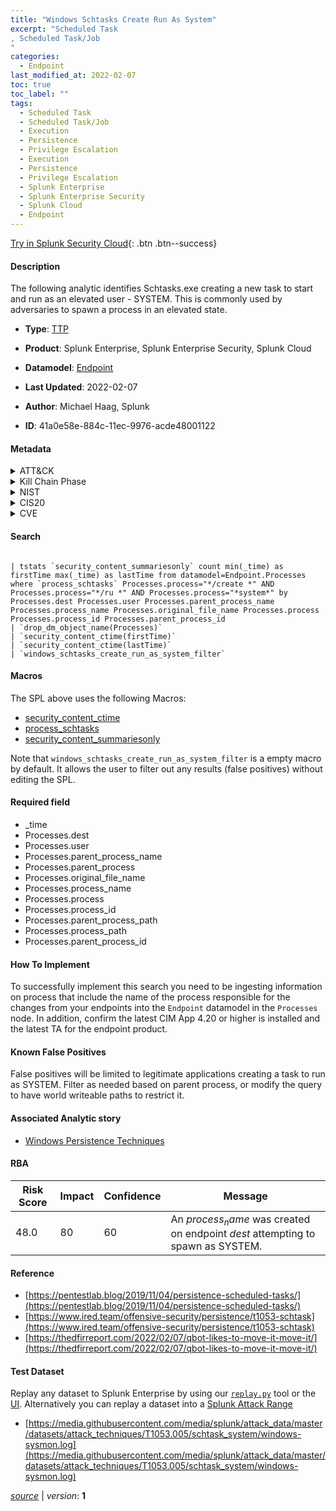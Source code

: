 ```yaml
---
title: "Windows Schtasks Create Run As System"
excerpt: "Scheduled Task
, Scheduled Task/Job
"
categories:
  - Endpoint
last_modified_at: 2022-02-07
toc: true
toc_label: ""
tags:
  - Scheduled Task
  - Scheduled Task/Job
  - Execution
  - Persistence
  - Privilege Escalation
  - Execution
  - Persistence
  - Privilege Escalation
  - Splunk Enterprise
  - Splunk Enterprise Security
  - Splunk Cloud
  - Endpoint
---
```




[Try in Splunk Security Cloud](https://www.splunk.com/en_splunk_app_enrichmentus/cyber-security.html){: .btn .btn--success}

#### Description

The following analytic identifies Schtasks.exe creating a new task to start and run as an elevated user - SYSTEM. This is commonly used by adversaries to spawn a process in an elevated state.

- **Type**: [TTP](https://github.com/splunk/security_content/wiki/Detection-Analytic-Types)
- **Product**: Splunk Enterprise, Splunk Enterprise Security, Splunk Cloud
- **Datamodel**: [Endpoint](https://docs.splunk.com/Documentation/CIM/latest/User/Endpoint)

- **Last Updated**: 2022-02-07
- **Author**: Michael Haag, Splunk
- **ID**: 41a0e58e-884c-11ec-9976-acde48001122


#### Metadata

<details>
  <summary>ATT&CK</summary>


| ID             | Technique        |  Tactic             |
| -------------- | ---------------- |-------------------- |
| [T1053.005](https://attack.mitre.org/techniques/T1053/005/) | Scheduled Task | Execution, Persistence, Privilege Escalation |

| [T1053](https://attack.mitre.org/techniques/T1053/) | Scheduled Task/Job | Execution, Persistence, Privilege Escalation |

</details>


<details>
  <summary>Kill Chain Phase</summary>

* Exploitation


</details>


<details>
  <summary>NIST</summary>



</details>

<details>
  <summary>CIS20</summary>



</details>

<details>
  <summary>CVE</summary>



</details>

#### Search

```

| tstats `security_content_summariesonly` count min(_time) as firstTime max(_time) as lastTime from datamodel=Endpoint.Processes where `process_schtasks` Processes.process="*/create *" AND Processes.process="*/ru *" AND Processes.process="*system*" by Processes.dest Processes.user Processes.parent_process_name Processes.process_name Processes.original_file_name Processes.process Processes.process_id Processes.parent_process_id 
| `drop_dm_object_name(Processes)` 
| `security_content_ctime(firstTime)` 
| `security_content_ctime(lastTime)` 
| `windows_schtasks_create_run_as_system_filter`
```

#### Macros
The SPL above uses the following Macros:
* [security_content_ctime](https://github.com/splunk/security_content/blob/develop/macros/security_content_ctime.yml)
* [process_schtasks](https://github.com/splunk/security_content/blob/develop/macros/process_schtasks.yml)
* [security_content_summariesonly](https://github.com/splunk/security_content/blob/develop/macros/security_content_summariesonly.yml)

Note that `windows_schtasks_create_run_as_system_filter` is a empty macro by default. It allows the user to filter out any results (false positives) without editing the SPL.

#### Required field
* _time
* Processes.dest
* Processes.user
* Processes.parent_process_name
* Processes.parent_process
* Processes.original_file_name
* Processes.process_name
* Processes.process
* Processes.process_id
* Processes.parent_process_path
* Processes.process_path
* Processes.parent_process_id


#### How To Implement
To successfully implement this search you need to be ingesting information on process that include the name of the process responsible for the changes from your endpoints into the `Endpoint` datamodel in the `Processes` node. In addition, confirm the latest CIM App 4.20 or higher is installed and the latest TA for the endpoint product.

#### Known False Positives
False positives will be limited to legitimate applications creating a task to run as SYSTEM. Filter as needed based on parent process, or modify the query to have world writeable paths to restrict it.

#### Associated Analytic story
* [Windows Persistence Techniques](/stories/windows_persistence_techniques)




#### RBA

| Risk Score  | Impact      | Confidence   | Message      |
| ----------- | ----------- |--------------|--------------|
| 48.0 | 80 | 60 | An $process_name$ was created on endpoint $dest$ attempting to spawn as SYSTEM. |


#### Reference

* [https://pentestlab.blog/2019/11/04/persistence-scheduled-tasks/](https://pentestlab.blog/2019/11/04/persistence-scheduled-tasks/)
* [https://www.ired.team/offensive-security/persistence/t1053-schtask](https://www.ired.team/offensive-security/persistence/t1053-schtask)
* [https://thedfirreport.com/2022/02/07/qbot-likes-to-move-it-move-it/](https://thedfirreport.com/2022/02/07/qbot-likes-to-move-it-move-it/)



#### Test Dataset
Replay any dataset to Splunk Enterprise by using our [`replay.py`](https://github.com/splunk/attack_data#using-replaypy) tool or the [UI](https://github.com/splunk/attack_data#using-ui).
Alternatively you can replay a dataset into a [Splunk Attack Range](https://github.com/splunk/attack_range#replay-dumps-into-attack-range-splunk-server)


* [https://media.githubusercontent.com/media/splunk/attack_data/master/datasets/attack_techniques/T1053.005/schtask_system/windows-sysmon.log](https://media.githubusercontent.com/media/splunk/attack_data/master/datasets/attack_techniques/T1053.005/schtask_system/windows-sysmon.log)



[*source*](https://github.com/splunk/security_content/tree/develop/detections/endpoint/windows_schtasks_create_run_as_system.yml) \| *version*: **1**
